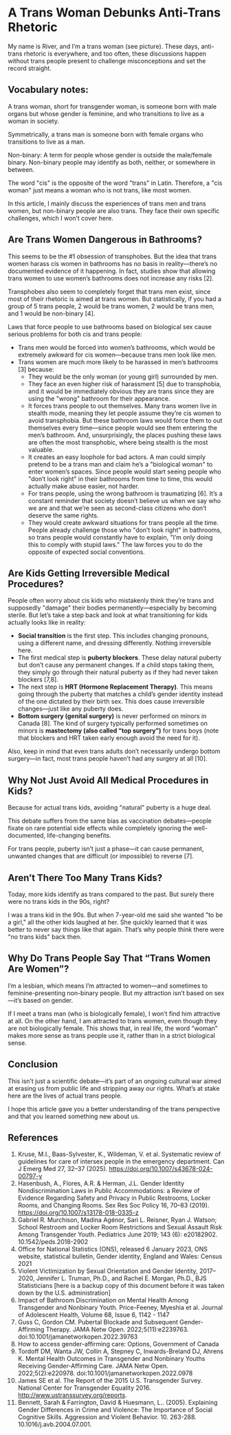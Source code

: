 # A Trans Woman Debunks Anti-Trans Rhetoric

My name is River, and I’m a trans woman (see picture). These days, anti-trans rhetoric is everywhere, and too often, these discussions happen without trans people present to challenge misconceptions and set the record straight.

## Vocabulary notes:

A trans woman, short for transgender woman, is someone born with male organs but whose gender is feminine, and who transitions to live as a woman in society.

Symmetrically, a trans man is someone born with female organs who transitions to live as a man.

Non-binary: A term for people whose gender is outside the male/female binary. Non-binary people may identify as both, neither, or somewhere in between.

The word "cis" is the opposite of the word "trans" in Latin. Therefore, a "cis woman" just means a woman who is not trans, like most women.

In this article, I mainly discuss the experiences of trans men and trans women, but non-binary people are also trans. They face their own specific challenges, which I won’t cover here.

## Are Trans Women Dangerous in Bathrooms?

This seems to be the #1 obsession of transphobes. But the idea that trans women harass cis women in bathrooms has no basis in reality—there’s no documented evidence of it happening. In fact, studies show that allowing trans women to use women’s bathrooms does not increase any risks [2].

Transphobes also seem to completely forget that trans men exist, since most of their rhetoric is aimed at trans women. But statistically, if you had a group of 5 trans people, 2 would be trans women, 2 would be trans men, and 1 would be non-binary [4].

Laws that force people to use bathrooms based on biological sex cause serious problems for both cis and trans people:

- Trans men would be forced into women’s bathrooms, which would be extremely awkward for cis women—because trans men look like men.
- Trans women are much more likely to be harassed in men’s bathrooms [3] because:
  - They would be the only woman (or young girl) surrounded by men.
  - They face an even higher risk of harassment [5] due to transphobia, and it would be immediately obvious they are trans since they are using the "wrong" bathroom for their appearance.
  - It forces trans people to out themselves. Many trans women live in stealth mode, meaning they let people assume they’re cis women to avoid transphobia. But these bathroom laws would force them to out themselves every time—since people would see them entering the men’s bathroom. And, unsurprisingly, the places pushing these laws are often the most transphobic, where being stealth is the most valuable.
  - It creates an easy loophole for bad actors. A man could simply pretend to be a trans man and claim he’s a "biological woman" to enter women’s spaces. Since people would start seeing people who "don’t look right" in their bathrooms from time to time, this would actually make abuse easier, not harder.
  - For trans people, using the wrong bathroom is traumatizing [6]. It’s a constant reminder that society doesn’t believe us when we say who we are and that we’re seen as second-class citizens who don’t deserve the same rights.
  - They would create awkward situations for trans people all the time. People already challenge those who "don’t look right" in bathrooms, so trans people would constantly have to explain, "I’m only doing this to comply with stupid laws." The law forces you to do the opposite of expected social conventions.

## Are Kids Getting Irreversible Medical Procedures?

People often worry about cis kids who mistakenly think they’re trans and supposedly "damage" their bodies permanently—especially by becoming sterile. But let’s take a step back and look at what transitioning for kids actually looks like in reality:

- **Social transition** is the first step. This includes changing pronouns, using a different name, and dressing differently. Nothing irreversible here.
- The first medical step is **puberty blockers**. These delay natural puberty but don’t cause any permanent changes. If a child stops taking them, they simply go through their natural puberty as if they had never taken blockers [7,8].
- The next step is **HRT (Hormone Replacement Therapy)**. This means going through the puberty that matches a child’s gender identity instead of the one dictated by their birth sex. This does cause irreversible changes—just like any puberty does.
- **Bottom surgery (genital surgery)** is never performed on minors in Canada [8]. The kind of surgery typically performed sometimes on minors is **mastectomy (also called “top surgery”)** for trans boys (note that blockers and HRT taken early enough avoid the need for it).

Also, keep in mind that even trans adults don’t necessarily undergo bottom surgery—in fact, most trans people haven’t had any surgery at all [10].

## Why Not Just Avoid All Medical Procedures in Kids?

Because for actual trans kids, avoiding "natural" puberty is a huge deal.

This debate suffers from the same bias as vaccination debates—people fixate on rare potential side effects while completely ignoring the well-documented, life-changing benefits.

For trans people, puberty isn’t just a phase—it can cause permanent, unwanted changes that are difficult (or impossible) to reverse [7].

## Aren’t There Too Many Trans Kids?

Today, more kids identify as trans compared to the past. But surely there were no trans kids in the 90s, right?

I was a trans kid in the 90s. But when 7-year-old me said she wanted "to be a girl," all the other kids laughed at her. She quickly learned that it was better to never say things like that again. That’s why people think there were "no trans kids" back then.

## Why Do Trans People Say That “Trans Women Are Women”?

I’m a lesbian, which means I’m attracted to women—and sometimes to feminine-presenting non-binary people. But my attraction isn’t based on sex—it’s based on gender.

If I meet a trans man (who is biologically female), I won’t find him attractive at all. On the other hand, I am attracted to trans women, even though they are not biologically female. This shows that, in real life, the word "woman" makes more sense as trans people use it, rather than in a strict biological sense.

## Conclusion

This isn’t just a scientific debate—it’s part of an ongoing cultural war aimed at erasing us from public life and stripping away our rights. What’s at stake here are the lives of actual trans people.

I hope this article gave you a better understanding of the trans perspective and that you learned something new about us.

## References
1. Kruse, M.I., Baas-Sylvester, K., Wildeman, V. et al. Systematic review of guidelines for care of intersex people in the emergency department. Can J Emerg Med 27, 32–37 (2025). https://doi.org/10.1007/s43678-024-00797-y 
1. Hasenbush, A., Flores, A.R. & Herman, J.L. Gender Identity Nondiscrimination Laws in Public Accommodations: a Review of Evidence Regarding Safety and Privacy in Public Restrooms, Locker Rooms, and Changing Rooms. Sex Res Soc Policy 16, 70–83 (2019). https://doi.org/10.1007/s13178-018-0335-z 
1. Gabriel R. Murchison, Madina Agénor, Sari L. Reisner, Ryan J. Watson; School Restroom and Locker Room Restrictions and Sexual Assault Risk Among Transgender Youth. Pediatrics June 2019; 143 (6): e20182902. 10.1542/peds.2018-2902 
1. Office for National Statistics (ONS), released 6 January 2023, ONS website, statistical bulletin, Gender identity, England and Wales: Census 2021 
1. Violent Victimization by Sexual Orientation and Gender Identity, 2017–2020, Jennifer L. Truman, Ph.D., and Rachel E. Morgan, Ph.D., BJS Statisticians [here is a backup copy of this document before it was taken down by the U.S. administration]
1. Impact of Bathroom Discrimination on Mental Health Among Transgender and Nonbinary Youth. Price-Feeney, Myeshia et al. Journal of Adolescent Health, Volume 68, Issue 6, 1142 - 1147
1. Guss C, Gordon CM. Pubertal Blockade and Subsequent Gender-Affirming Therapy. JAMA Netw Open. 2022;5(11):e2239763. doi:10.1001/jamanetworkopen.2022.39763 
1. How to access gender-affirming care: Options, Government of Canada
1. Tordoff DM, Wanta JW, Collin A, Stepney C, Inwards-Breland DJ, Ahrens K. Mental Health Outcomes in Transgender and Nonbinary Youths Receiving Gender-Affirming Care. JAMA Netw Open. 2022;5(2):e220978. doi:10.1001/jamanetworkopen.2022.0978
1. James SE et al. The Report of the 2015 U.S. Transgender Survey. National Center for Transgender Equality 2016. http://www.ustranssurvey.org/reports. 
1. Bennett, Sarah & Farrington, David & Huesmann, L.. (2005). Explaining Gender Differences in Crime and Violence: The Importance of Social Cognitive Skills. Aggression and Violent Behavior. 10. 263-288. 10.1016/j.avb.2004.07.001. 
